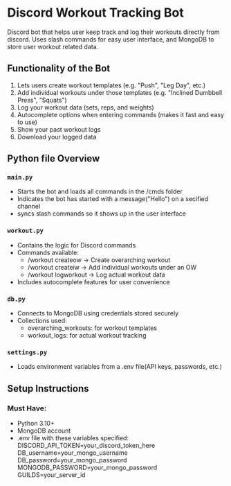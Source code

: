 # Discord Workout Tracking Bot
Discord bot that helps user keep track and log their workouts directly from discord. Uses slash
commands for easy user interface, and MongoDB to store user workout related data.

## Functionality of the Bot
 1. Lets users create workout templates (e.g. "Push", "Leg Day", etc.)
 2. Add individual workouts under those templates (e.g. "Inclined Dumbbell Press", "Squats")
 3. Log your workout data (sets, reps, and weights)
 4. Autocomplete options when entering commands (makes it fast and easy to use)
 5. Show your past workout logs
 6. Download your logged data

## Python file Overview
### `main.py`
- Starts the bot and loads all commands in the /cmds folder
- Indicates the bot has started with a message("Hello") on a secified channel
- syncs slash commands so it shows up in the user interface

### `workout.py`
- Contains the logic for Discord commands
- Commands available:
  - /workout createow → Create overarching workout
  - /workout createiw → Add individual workouts under an OW
  - /workout logworkout → Log actual workout data
- Includes autocomplete features for user convenience

### `db.py`
- Connects to MongoDB using credentials stored securely
- Collections used:
  - overarching_workouts: for workout templates
  - workout_logs: for actual workout tracking

### `settings.py`
- Loads environment variables from a .env file(API keys, passwords, etc.)


## Setup Instructions

### Must Have:
- Python 3.10+
- MongoDB account
- .env file with these variables specified:
  DISCORD_API_TOKEN=your_discord_token_here
  DB_username=your_mongo_username
  DB_password=your_mongo_password
  MONGODB_PASSWORD=your_mongo_password
  GUILDS=your_server_id

    

 

